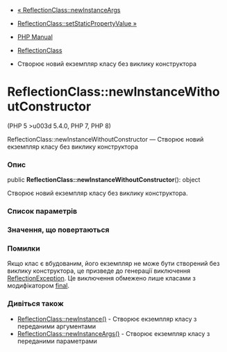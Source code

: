- [«
ReflectionClass::newInstanceArgs](reflectionclass.newinstanceargs.md)
- [ReflectionClass::setStaticPropertyValue
»](reflectionclass.setstaticpropertyvalue.md)

- [PHP Manual](index.md)
- [ReflectionClass](class.reflectionclass.md)
- Створює новий екземпляр класу без виклику конструктора

# ReflectionClass::newInstanceWithoutConstructor

(PHP 5 \>u003d 5.4.0, PHP 7, PHP 8)

ReflectionClass::newInstanceWithoutConstructor — Створює новий екземпляр
класу без виклику конструктора

### Опис

public **ReflectionClass::newInstanceWithoutConstructor**(): object

Створює новий екземпляр класу без виклику конструктора.

### Список параметрів

### Значення, що повертаються

### Помилки

Якщо клас є вбудованим, його екземпляр не може бути створений без
виклику конструктора, це призведе до генерації виключення
[ReflectionException](class.reflectionexception.md). Це виключення
обмежено лише класами з модифікатором
[final](language.oop5.final.md).

### Дивіться також

- [ReflectionClass::newInstance()](reflectionclass.newinstance.md) -
Створює екземпляр класу з переданими аргументами
- [ReflectionClass::newInstanceArgs()](reflectionclass.newinstanceargs.md) -
Створює екземпляр класу з переданими параметрами
